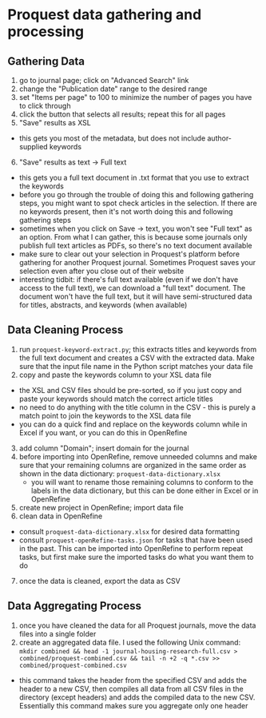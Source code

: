 # Proquest data gathering and processing

## Gathering Data

1. go to journal page; click on "Advanced Search" link
2. change the "Publication date" range to the desired range
3. set "Items per page" to 100 to minimize the number of pages you have to click through
4. click the button that selects all results; repeat this for all pages
5. "Save" results as XSL
  - this gets you most of the metadata, but does not include author-supplied keywords
6. "Save" results as text -> Full text
  - this gets you a full text document in .txt format that you use to extract the keywords
  - before you go through the trouble of doing this and following gathering steps, you might want to spot check articles in the selection. If there are no keywords present, then it's not worth doing this and following gathering steps
  - sometimes when you click on Save -> text, you won't see "Full text" as an option. From what I can gather, this is because some journals only publish full text articles as PDFs, so there's no text document available
  - make sure to clear out your selection in Proquest's platform before gathering for another Proquest journal. Sometimes Proquest saves your selection even after you close out of their website
  - interesting tidbit: if there's full text available (even if we don't have access to the full text), we can download a "full text" document. The document won't have the full text, but it will have semi-structured data for titles, abstracts, and keywords (when available)

## Data Cleaning Process

1. run `proquest-keyword-extract.py`; this extracts titles and keywords from the full text document and creates a CSV with the extracted data. Make sure that the input file name in the Python script matches your data file
2. copy and paste the keywords column to your XSL data file
  - the XSL and CSV files should be pre-sorted, so if you just copy and paste your keywords should match the correct article titles
  - no need to do anything with the title column in the CSV - this is purely a match point to join the keywords to the XSL data file
  - you can do a quick find and replace on the keywords column while in Excel if you want, or you can do this in OpenRefine
3. add column "Domain"; insert domain for the journal
4. before importing into OpenRefine, remove unneeded columns and make sure that your remaining columns are organized in the same order as shown in the data dictionary: `proquest-data-dictionary.xlsx`
    - you will want to rename those remaining columns to conform to the labels in the data dictionary, but this can be done either in Excel or in OpenRefine
5. create new project in OpenRefine; import data file
6. clean data in OpenRefine
  - consult `proquest-data-dictionary.xlsx` for desired data formatting
  - consult `proquest-openRefine-tasks.json` for tasks that have been used in the past. This can be imported into OpenRefine to perform repeat tasks, but first make sure the imported tasks do what you want them to do
7. once the data is cleaned, export the data as CSV

## Data Aggregating Process

1. once you have cleaned the data for all Proquest journals, move the data files into a single folder
2. create an aggregated data file. I used the following Unix command: `mkdir combined && head -1 journal-housing-research-full.csv > combined/proquest-combined.csv && tail -n +2 -q *.csv >> combined/proquest-combined.csv`
  - this command takes the header from the specified CSV and adds the header to a new CSV, then compiles all data from all CSV files in the directory (except headers) and adds the compiled data to the new CSV. Essentially this command makes sure you aggregate only one header
